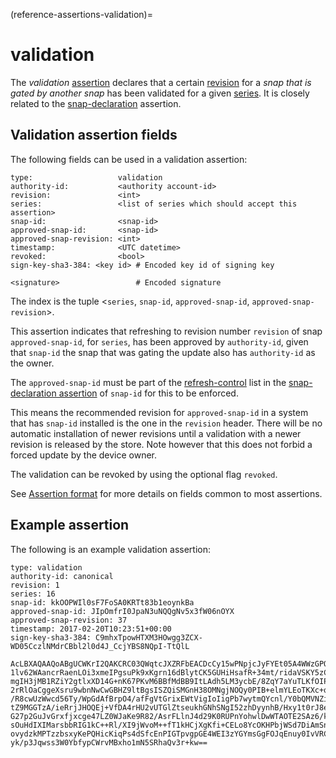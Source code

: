 (reference-assertions-validation)=
# validation

The _validation_ [assertion](/reference/assertions/index)  declares that a certain [revision](https://snapcraft.io/docs/glossary#heading--revision) for a _snap that is gated by another snap_ has been validated for a given [series](https://snapcraft.io/docs/glossary#heading--series). It is closely related to the [snap-declaration](/reference/assertions/snap-declaration) assertion.

## Validation assertion fields

The following fields can be used in a validation assertion:

``` text
type:                   validation
authority-id:           <authority account-id>
revision:               <int>
series:                 <list of series which should accept this assertion>
snap-id:                <snap-id>
approved-snap-id:       <snap-id>
approved-snap-revision: <int>
timestamp:              <UTC datetime>
revoked:                <bool>
sign-key-sha3-384: <key id> # Encoded key id of signing key

<signature>                 # Encoded signature
```

The index is the tuple \<`series`, `snap-id`, `approved-snap-id`, `approved-snap-revision`\>.

This assertion indicates that refreshing to revision number `revision` of snap `approved-snap-id`, for `series`, has been approved by `authority-id`, given that `snap-id` the snap that was gating the update also has `authority-id` as the owner.


The `approved-snap-id` must be part of the [refresh-control](/explanation/refresh-control) list in the [snap-declaration assertion](/reference/assertions/snap-declaration) of `snap-id` for this to be enforced.

This means the recommended revision for `approved-snap-id` in a system that has `snap-id` installed is the one in the `revision` header. There will be no automatic installation of newer revisions until a validation with a newer revision is released by the store. Note however that this does not forbid a forced update by the device owner.

The validation can be revoked by using the optional flag `revoked`.

See [Assertion format](/reference/assertions/index.md#assertion-format) for more details on fields common to most assertions.

## Example assertion

The following is an example validation assertion:

``` text
type: validation
authority-id: canonical
revision: 1
series: 16
snap-id: kkOOPWIl0sF7FoSA0KRTt83b1eoynkBa
approved-snap-id: JIpOmfrI0JpaN3uNQQgNv5x3fW06nOYX
approved-snap-revision: 37
timestamp: 2017-02-20T10:23:51+00:00
sign-key-sha3-384: C9mhxTpowHTXM3HOwgg3ZCX-WD05CczlNMdrCBbl2l0d4J_CcjYBS8NQpI-TtQlL

AcLBXAQAAQoABgUCWKrI2QAKCRC03QWqtcJXZRFbEACDcCy15wPNpjcJyFYEt05A4WWzGPQMlC09
1lv62WAancrRaenLOi3xmeIPgsuPk9xKgrn16dBlytCK5GUHiHsafR+34mt/ridaVSKY5zCIkvcJ
mgIH3jMB1RZiY2gtlxXD14G+nK67PKvM6BBfMdBB9ItLAdh5LM3ycbE/8ZqY7aYuTLKfOIPYGjUY
2rRlOaCggeXsru9wbnNwCwGBHZ9ltBgsISZQiSMGnH38OMNgjNOQy0PIB+elmYLEoTKXc+qU1x5w
/R8cwUzWwcd56Ty/WpGdAfBrpO4/afFgVtGrixEWtVigIoIigPb7wytmQYcnl/Y0bQMVNZiYFQdF
tZ9MGGTzA/ieRrjJHOQEj+VfDA4rHU2vUTGlZtseukhGNhSNgI52zhDyynhB/Hxy1t0rJ8eJju2a
G27p2GuJvGrxfjxcge47LZ0WJaKe9R82/AsrFLlnJ4d29K0RUPnYohwlDwWTAOTE2SAz6/kIRNIv
sOuHdIXIMarsbbRIG1kC++Rl/XI9jWvoM++fT1kHCjXgKfi+CELo8YcOKHPbjWSd7DiAmSnR5I6f
ovydzkMPTzzbsxyKePQHicKiqPs4dSfcEnPIGTpvgpGE4WEI3zYGYmsGgFOJqEnuy0IvVRCtJXU4
yk/p3Jqwss3W0YbfypCWrvMBxho1mN5SRhaQv3r+kw==
```

